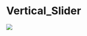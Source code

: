 # Vertical_Slider

![](https://github.com/hamdeth3/Vertical_Slider/blob/main/verticalSliderGIF.gif)
